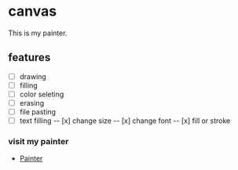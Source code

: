 # canvas

This is my painter.

## features

- [ ] drawing
- [ ] filling
- [ ] color seleting
- [ ] erasing
- [ ] file pasting
- [ ] text filling
      -- [x] change size
      -- [x] change font
      -- [x] fill or stroke

### visit my painter

- [Painter](https://sweetandsourkiss.github.io/canvas/)
